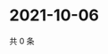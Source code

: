 # 2021-10-06

共 0 条

<!-- BEGIN -->
<!-- 最后更新时间 Wed Oct 06 2021 02:17:00 GMT+0800 (China Standard Time) -->

<!-- END -->
